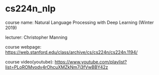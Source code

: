 # cs224n_nlp

course name: Natural Language Processing with Deep Learning (Winter 2019)

lecturer: Christopher Manning

course webpage: https://web.stanford.edu/class/archive/cs/cs224n/cs224n.1194/

course video(youtube): https://www.youtube.com/playlist?list=PLoROMvodv4rOhcuXMZkNm7j3fVwBBY42z